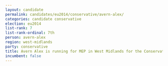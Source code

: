 ```yaml
---
layout: candidate
permalink: candidates/eu2014/conservative/avern-alex/
categories: candidate conservative
election: eu2014
list-rank: 7
list-rank-ordinal: 7th
person: avern-alex
region: west-midlands
party: conservative
title: Avern Alex is running for MEP in West Midlands for the Conservative Party
incumbent: false
---
```

